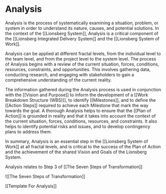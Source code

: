 # Analysis

Analysis is the process of systematically examining a situation, problem, or system in order to understand its nature, causes, and potential solutions. In the context of the [[Lionsberg System]], Analysis is a critical component of the [[Lionsberg Integrated Delivery System]] and the [[Lionsberg System of Work]].

Analysis can be applied at different fractal levels, from the individual level to the team level, and from the project level to the system level. The process of Analysis begins with a review of the current situation, forces, conditions, resources, constraints, and opportunities. This involves gathering data, conducting research, and engaging with stakeholders to gain a comprehensive understanding of the current reality.

The information gathered during the Analysis process is used in conjunction with the [[Vision and Purpose]] to inform the development of a [[Work Breakdown Structure (WBS)]], to identify [[Milestones]], and to define the [[Action Steps]] required to achieve each Milestone that mark the way towards the goal. A thorough Analysis helps to ensure that the [[Plan of Action]] is grounded in reality and that it takes into account the context of the current situation, forces, conditions, resources, and constraints. It also helps to identify potential risks and issues, and to develop contingency plans to address them.

In summary, Analysis is an essential step in the [[Lionsberg System of Work]] at all fractal levels, and is critical to the success of the Plan of Action and the achievement of the shared Vision and Goals of the Lionsberg System.

Analysis relates to Step 3 of [[The Seven Steps of Transformation]] 

![[The Seven Steps of Transformation]]

[[Template For Analysis]] 